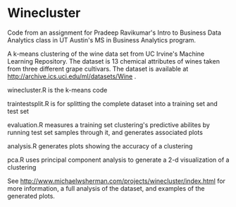 Winecluster
======

Code from an assignment for Pradeep Ravikumar's Intro to Business Data Analytics class in UT Austin's MS in Business Analytics program.

A k-means clustering of the wine data set from UC Irvine's Machine Learning Repository. The dataset is 13 chemical attributes of wines taken from three different grape cultivars. The dataset is available at http://archive.ics.uci.edu/ml/datasets/Wine .

winecluster.R is the k-means code

traintestsplit.R is for splitting the complete dataset into a training set and test set

evaluation.R measures a training set clustering's predictive abilites by running test set samples through it, and generates associated plots

analysis.R generates  plots showing the accuracy of a clustering

pca.R uses principal component analysis to generate a 2-d visualization of a clustering

See http://www.michaelwsherman.com/projects/winecluster/index.html for more information, a full analysis of the dataset, and examples of the generated plots.
